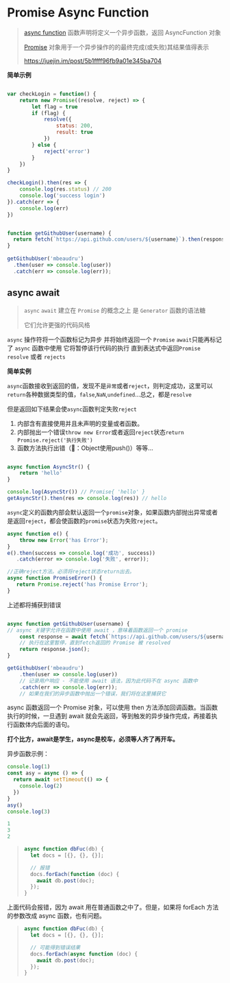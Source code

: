 # Promise Async Function

> [async function](http://www.ruanyifeng.com/blog/2015/05/async.html)  函数声明将定义一个异步函数，返回 AsyncFunction 对象
>
> [Promise](https://www.liaoxuefeng.com/wiki/001434446689867b27157e896e74d51a89c25cc8b43bdb3000/0014345008539155e93fc16046d4bb7854943814c4f9dc2000) 对象用于一个异步操作的的最终完成(或失败)其结果值得表示
>
> https://juejin.im/post/5b1ffff96fb9a01e345ba704

**简单示例**

``` js

var checkLogin = function() {
	return new Promise((resolve, reject) => {
		let flag = true
		if (flag) {
			resolve({
				status: 200,
				result: true
			})
		} else {
			reject('error')
		}
	})
}

checkLogin().then(res => {
	console.log(res.status) // 200
	console.log('success login')
}).catch(err => {
	console.log(err)
})


```


```js

function getGithubUser(username) {
  return fetch(`https://api.github.com/users/${username}`).then(response => response.json());
}
 
getGithubUser('mbeaudru')
  .then(user => console.log(user))
  .catch(err => console.log(err));

```

## async await

> `async` `await` 建立在 `Promise` 的概念之上 是 `Generator` 函数的语法糖
> 
> 它们允许更强的代码风格

`async` 操作符将一个函数标记为异步 并将始终返回一个 `Promise`  `await`只能再标记了 `async` 函数中使用 它将暂停该行代码的执行 直到表达式中返回`Promise` `resolve` 或者 `rejects`

**简单实例**

`async`函数接收到返回的值，发现不是`异常`或者`reject`，则判定成功，这里可以`return`各种数据类型的值，`false`,`NaN`,`undefined`...总之，都是`resolve`

但是返回如下结果会使`async`函数判定失败`reject`

1. 内部含有直接使用并且未声明的变量或者函数。
2. 内部抛出一个错误`throw new Error`或者返回`reject`状态`return Promise.reject('执行失败')`
3. 函数方法执行出错（🌰：Object使用push()）等等...

```js

async function AsyncStr() {
	return 'hello'
}

console.log(AsyncStr()) // Promise{ 'hello' }
getAsyncStr().then(res => console.log(res)) // hello


```

`async`定义的函数内部会默认返回一个`promise`对象，如果函数内部抛出异常或者是返回`reject`，都会使函数的`promise`状态为失败`reject`。

```js
async function e() {    
    throw new Error('has Error');
}
e().then(success => console.log('成功', success))   
   .catch(error => console.log('失败', error));
```

```js
//正确reject方法。必须将reject状态return出去。
async function PromiseError() {    
   return Promise.reject('has Promise Error');
}
```

上述都将捕获到错误

```js

async function getGithubUser(username) { 
// async 关键字允许在函数中使用 await ，意味着函数返回一个 promise 
	const response = await fetch(`https://api.github.com/users/${username}`); 
	// 执行在这里暂停，直到fetch返回的 Promise 被 resolved 
	return response.json();
}

getGithubUser('mbeaudru')
	.then(user => console.log(user)) 
	// 记录用户响应 - 不能使用 await 语法，因为此代码不在 async 函数中 
	.catch(err => console.log(err)); 
	// 如果在我们的异步函数中抛出一个错误，我们将在这里捕获它


```

async 函数返回一个 Promise 对象，可以使用 then 方法添加回调函数。当函数执行的时候，一旦遇到 await 就会先返回，等到触发的异步操作完成，再接着执行函数体内后面的语句。

**打个比方，await是学生，async是校车，必须等人齐了再开车。**

异步函数示例：

```js
console.log(1)
const asy = async () => {
  return await setTimeout(() => {
    console.log(2)
  })
}
asy()
console.log(3)

1
3
2
```

> ```js
> async function dbFuc(db) {
>   let docs = [{}, {}, {}];
>
>   // 报错
>   docs.forEach(function (doc) {
>     await db.post(doc);
>   });
> }
>
>
> ```

上面代码会报错，因为 await 用在普通函数之中了。但是，如果将 forEach 方法的参数改成 async 函数，也有问题。

> ```js
> async function dbFuc(db) {
>   let docs = [{}, {}, {}];
>
>   // 可能得到错误结果
>   docs.forEach(async function (doc) {
>     await db.post(doc);
>   });
> }
> ```
